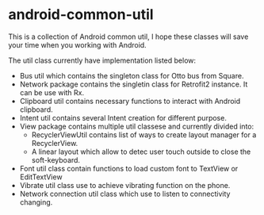 # android-common-util
This is a collection of Android common util, I hope these classes will save your time when you working with Android.

The util class currently have implementation listed below:

- Bus util which contains the singleton class for Otto bus from Square.
- Network package contains the singletin class for Retrofit2 instance. It can be use with Rx.
- Clipboard util contains necessary functions to interact with Android clipboard.
- Intent util contains several Intent creation for different purpose.
- View package contains multiple util classese and currently divided into:
  - RecyclerViewUtil contains list of ways to create layout manager for a RecyclerView.
  - A linear layout which allow to detec user touch outside to close the soft-keyboard.
- Font util class contain functions to load custom font to TextView or EditTextView
- Vibrate util class use to achieve vibrating function on the phone.
- Network connection util class which use to listen to connectivity changing.
